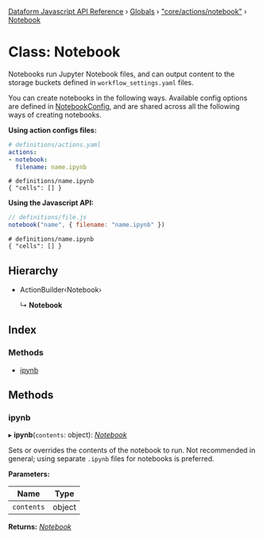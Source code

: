 [Dataform Javascript API Reference](../README.md) › [Globals](../globals.md) › ["core/actions/notebook"](../modules/_core_actions_notebook_.md) › [Notebook](_core_actions_notebook_.notebook.md)

# Class: Notebook

Notebooks run Jupyter Notebook files, and can output content to the storage buckets defined in
`workflow_settings.yaml` files.

You can create notebooks in the following ways. Available config options are defined in
[NotebookConfig](configs#dataform-ActionConfig-NotebookConfig), and are shared across all the
following ways of creating notebooks.

**Using action configs files:**

```yaml
# definitions/actions.yaml
actions:
- notebook:
  filename: name.ipynb
```

```ipynb
# definitions/name.ipynb
{ "cells": [] }
```

**Using the Javascript API:**

```js
// definitions/file.js
notebook("name", { filename: "name.ipynb" })
```

```ipynb
# definitions/name.ipynb
{ "cells": [] }
```

## Hierarchy

* ActionBuilder‹Notebook›

  ↳ **Notebook**

## Index

### Methods

* [ipynb](_core_actions_notebook_.notebook.md#ipynb)

## Methods

###  ipynb

▸ **ipynb**(`contents`: object): *[Notebook](_core_actions_notebook_.notebook.md)*

Sets or overrides the contents of the notebook to run. Not recommended in general; using
separate `.ipynb` files for notebooks is preferred.

**Parameters:**

Name | Type |
------ | ------ |
`contents` | object |

**Returns:** *[Notebook](_core_actions_notebook_.notebook.md)*
